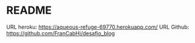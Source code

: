 # README

URL heroku: https://aqueous-refuge-69770.herokuapp.com/
URL Github: https://github.com/FranCabHi/desafio_blog
